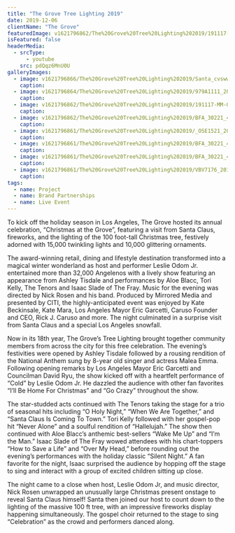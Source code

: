 ```yaml
---
title: "The Grove Tree Lighting 2019"
date: 2019-12-06
clientName: "The Grove"
featuredImage: v1621796862/The%20Grove%20Tree%20Lighting%202019/191117-MM-Grove_Tree_Lighting_BTS-1569_xqmplf.jpg
isFeatured: false
headerMedia:
  - srcType:
      - youtube
    src: pdQqz6MnU0U
galleryImages:
  - image: v1621796866/The%20Grove%20Tree%20Lighting%202019/Santa_cvswwi.jpg
    caption: 
  - image: v1621796864/The%20Grove%20Tree%20Lighting%202019/979A1111_2019111772621550_txzxji.jpg
    caption: 
  - image: v1621796862/The%20Grove%20Tree%20Lighting%202019/191117-MM-Grove_Tree_Lighting_BTS-1569_xqmplf.jpg
    caption: 
  - image: v1621796862/The%20Grove%20Tree%20Lighting%202019/BFA_30221_4051856_ecf6xt.jpg
    caption: 
  - image: v1621796861/The%20Grove%20Tree%20Lighting%202019/_OSE1521_2019111792202424_dk4abd.jpg
    caption: 
  - image: v1621796861/The%20Grove%20Tree%20Lighting%202019/BFA_30221_4050071_d7ahyi.jpg
    caption: 
  - image: v1621796861/The%20Grove%20Tree%20Lighting%202019/BFA_30221_4050065_lylcub.jpg
    caption: 
  - image: v1621796861/The%20Grove%20Tree%20Lighting%202019/VBV7176_2019111791431070_r5pkyg.jpg
    caption: 
tags:
  - name: Project
  - name: Brand Partnerships
  - name: Live Event
---
```

To kick off the holiday season in Los Angeles, The Grove hosted its annual celebration, “Christmas at the Grove”, featuring a visit from Santa Claus, fireworks, and the lighting of the 100 foot-tall Christmas tree, festively adorned with 15,000 twinkling lights and 10,000 glittering ornaments.

The award-winning retail, dining and lifestyle destination transformed into a magical winter wonderland as host and performer Leslie Odom Jr. entertained more than 32,000 Angelenos with a lively show featuring an appearance from Ashley Tisdale and performances by Aloe Blacc, Tori Kelly, The Tenors and Isaac Slade of The Fray. Music for the evening was directed by Nick Rosen and his band. Produced by Mirrored Media and presented by CITI, the highly-anticipated event was enjoyed by Kate Beckinsale, Kate Mara, Los Angeles Mayor Eric Garcetti, Caruso Founder and CEO, Rick J. Caruso and more. The night culminated in a surprise visit from Santa Claus and a special Los Angeles snowfall.

Now in its 18th year, The Grove’s Tree Lighting brought together community members from across the city for this free celebration. The evening’s festivities were opened by Ashley Tisdale followed by a rousing rendition of the National Anthem sung by 8-year old singer and actress Malea Emma. Following opening remarks by Los Angeles Mayor Eric Garcetti and Councilman David Ryu, the show kicked off with a heartfelt performance of “Cold” by Leslie Odom Jr. He dazzled the audience with other fan favorites “I’ll Be Home For Christmas” and “Go Crazy” throughout the show.

The star-studded acts continued with The Tenors taking the stage for a trio of seasonal hits including “O Holy Night,” “When We Are Together,” and “Santa Claus Is Coming To Town.” Tori Kelly followed with her gospel-pop hit “Never Alone” and a soulful rendition of “Hallelujah.” The show then continued with Aloe Blacc’s anthemic best-sellers “Wake Me Up” and “I’m the Man.” Isaac Slade of The Fray wowed attendees with his chart-toppers “How to Save a Life” and “Over My Head,” before rounding out the evening’s performances with the holiday classic “Silent Night.” A fan favorite for the night, Isaac surprised the audience by hopping off the stage to sing and interact with a group of excited children sitting up close.

The night came to a close when host, Leslie Odom Jr, and music director, Nick Rosen unwrapped an unusually large Christmas present onstage to reveal Santa Claus himself! Santa then joined our host to count down to the lighting of the massive 100 ft tree, with an impressive fireworks display happening simultaneously. The gospel choir returned to the stage to sing “Celebration” as the crowd and performers danced along.

